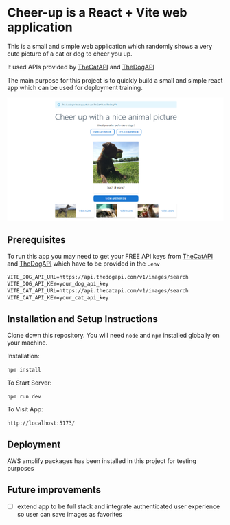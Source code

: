 # Cheer-up is a React + Vite web application
This is a small and simple web application which randomly shows a very cute picture of a cat or dog to cheer you up.

It used APIs provided by [TheCatAPI](https://thecatapi.com/) and [TheDogAPI](https://thedogapi.com/)

The main purpose for this project is to quickly build a small and simple react app which can be used for deployment training.

![cheer-up-app-image](/docs/cheer-up.png)

## Prerequisites
To run this app you may need to get your FREE API keys from [TheCatAPI](https://thecatapi.com/) and [TheDogAPI](https://thedogapi.com/) which have to be provided in the `.env`

```
VITE_DOG_API_URL=https://api.thedogapi.com/v1/images/search
VITE_DOG_API_KEY=your_dog_api_key
VITE_CAT_API_URL=https://api.thecatapi.com/v1/images/search
VITE_CAT_API_KEY=your_cat_api_key
```

## Installation and Setup Instructions

Clone down this repository. You will need `node` and `npm` installed globally on your machine.

Installation:

`npm install`


To Start Server:

`npm run dev`

To Visit App:

`http://localhost:5173/`

## Deployment
AWS amplify packages has been installed in this project for testing purposes


## Future improvements
- [ ] extend app to be full stack and integrate authenticated user experience so user can save images as favorites